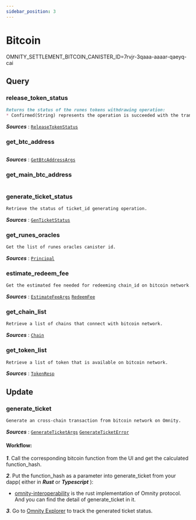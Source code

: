 ```yaml
---
sidebar_position: 3
---
```


# Bitcoin
OMNITY_SETTLEMENT_BITCOIN_CANISTER_ID=7rvjr-3qaaa-aaaar-qaeyq-cai

## Query
### release_token_status
```md title="release_token_status(ticket_id: String) -> ReleaseTokenStatus"
Returns the status of the runes tokens withdrawing operation:
* Confirmed(String) represents the operation is succeeded with the transaction hash on bitcoin network.
```
***Sources*** : [`ReleaseTokenStatus`](https://github.com/octopus-network/omnity-interoperability/blob/main/customs/bitcoin/src/state.rs#L217)

### get_btc_address
```md title="get_btc_address(args: GetBtcAddressArgs) -> String"

```
***Sources*** : [`GetBtcAddressArgs`](https://github.com)

### get_main_btc_address
```md title="get_main_btc_address(token: String) -> String"

```

### generate_ticket_status
```md title="generate_ticket_status(ticket_id: String) -> GenTicketStatus"
Retrieve the status of ticket_id generating operation.
```
***Sources*** : [`GenTicketStatus`](https://github.com)

### get_runes_oracles
```md title="get_runes_oracles() -> Vec<Principal>"
Get the list of runes oracles canister id.
```
***Sources*** : [`Principal`](https://github.com)

### estimate_redeem_fee
```md title="estimate_redeem_fee(arg: EstimateFeeArgs) -> RedeemFee"
Get the estimated fee needed for redeeming chain_id on bitcoin network.
```
***Sources*** : 
[`EstimateFeeArgs`](https://github.com)
[`RedeemFee`](https://github.com)

### get_chain_list
```md title="get_chain_list() -> Vec<Chain>"
Retrieve a list of chains that connect with bitcoin network.
```
***Sources*** : [`Chain`](https://github.com)

### get_token_list
```md title="get_token_list() -> Vec<TokenResp>"
Retrieve a list of token that is available on bitcoin network.
```
***Sources*** : [`TokenResp`](https://github.com)



## Update
### generate_ticket
```md title="generate_ticket(args: GenerateTicketArgs) -> Result<(), GenerateTicketError>"
Generate an cross-chain transaction from bitcoin network on Omnity.
```
***Sources*** : 
[`GenerateTicketArgs`](https://github.com/octopus-network/omnity-interoperability/blob/main/customs/bitcoin/src/updates/generate_ticket.rs#L24)
[`GenerateTicketError`](https://github.com/octopus-network/omnity-interoperability/blob/main/customs/bitcoin/src/updates/generate_ticket.rs#L33)

#### Workflow: 
***1***. Call the corresponding bitcoin function from the UI and get the calculated function_hash.

***2***. Put the function_hash as a parameter into generate_ticket from your dapp( either in ***Rust*** or ***Typescript*** ):
- [omnity-interoperability](https://github.com/octopus-network/omnity-interoperability/blob/main/customs/bitcoin/src/main.rs#L195) is the rust implementation of Omnity protocol. And you can find the detail of generate_ticket in it.

***3***. Go to [Omnity Explorer](https://explorer.omnity.network/) to track the generated ticket status.